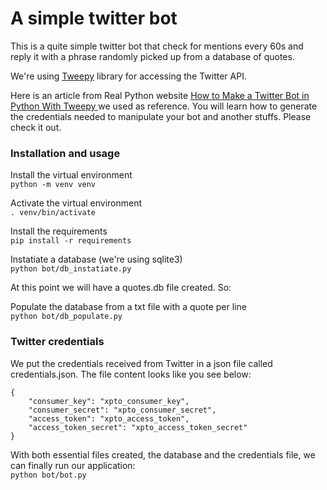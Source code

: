 # A simple twitter bot
This is a quite simple twitter bot that check for mentions every 60s 
and reply it with a phrase randomly picked up from a database of quotes.

We're using [Tweepy](https://www.tweepy.org/) library for accessing the Twitter API. 

Here is an article from Real Python website [How to Make a Twitter Bot in Python With Tweepy
](https://realpython.com/twitter-bot-python-tweepy/) we used as reference. You will learn how to generate the credentials needed to manipulate your bot and another stuffs. Please check it out.


### Installation and usage

Install the virtual environment   
`python -m venv venv`

Activate the virtual environment   
`. venv/bin/activate`

Install the requirements   
`pip install -r requirements`

Instatiate a database (we're using sqlite3)   
`python bot/db_instatiate.py`

At this point we will have a quotes.db file created. So:

Populate the database from a txt file with a quote per line   
`python bot/db_populate.py`

### Twitter credentials
We put the credentials received from Twitter in a json file called credentials.json. The file content looks like you see below:

```
{
    "consumer_key": "xpto_consumer_key",
    "consumer_secret": "xpto_consumer_secret",
    "access_token": "xpto_access_token",
    "access_token_secret": "xpto_access_token_secret"
}
```

With both essential files created, the database and the credentials file, we can finally run our application:   
`python bot/bot.py`